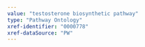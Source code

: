 ```yaml
---
value: "testosterone biosynthetic pathway"
type: "Pathway Ontology"
xref-identifier: "0000778"
xref-dataSource: "PW"
---
```

